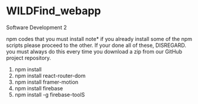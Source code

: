 # WILDFind_webapp
 Software Development 2


npm codes that you must install
note* if you already install some of the npm scripts please proceed to the other. If your done all of these, DISREGARD.
you must always do this every time you download a zip from our GitHub project repository.

1. npm install
2. npm install react-router-dom
3. npm install framer-motion
4. npm install firebase
5. npm install -g firebase-toolS
